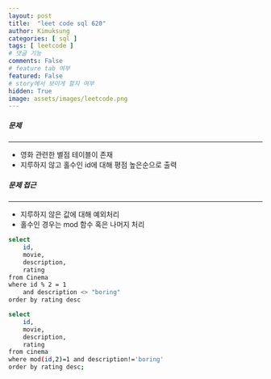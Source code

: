 ```yaml
---
layout: post
title:  "leet code sql 620"
author: Kimuksung
categories: [ sql ]
tags: [ leetcode ]
# 댓글 기능
comments: False
# feature tab 여부
featured: False
# story에서 보이게 할지 여부
hidden: True
image: assets/images/leetcode.png
---
```


##### 문제
---
- 영화 관련한 별점 테이블이 존재
- 지루하지 않고 홀수인 id에 대해 평점 높은순으로 출력

##### 문제 접근
---
- 지루하지 않은 값에 대해 예외처리
- 홀수인 경우는 mod 함수 혹은 나머지 처리

```bash
select
    id,
    movie,
    description,
    rating
from Cinema
where id % 2 = 1
    and description <> "boring"
order by rating desc

select 
    id,
    movie,
    description,
    rating
from cinema 
where mod(id,2)=1 and description!='boring' 
order by rating desc;
```